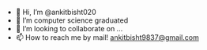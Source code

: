 - 👋 Hi, I’m @ankitbisht020
- 🌱 I’m computer science graduated 
- 💞️ I’m looking to collaborate on ...
- 📫 How to reach me by mail! ankitbisht9837@gmail.com

<!---
ankitbisht020/ankitbisht020 is a ✨ special ✨ repository because its `README.md` (this file) appears on your GitHub profile.
You can click the Preview link to take a look at your changes.
--->
